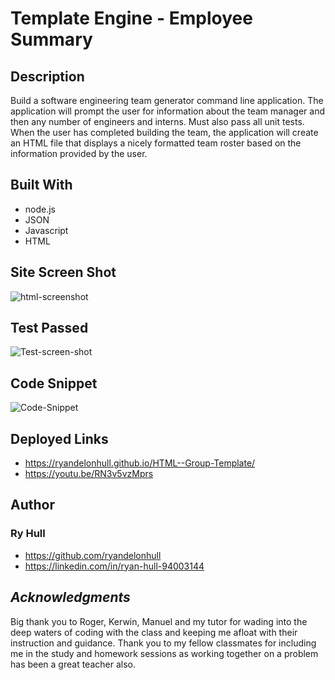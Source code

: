 # Template Engine - Employee Summary

## Description

Build a software engineering team generator command line application. The application will prompt the user for information about the team manager and then any number of engineers and interns. Must also pass all unit tests. When the user has completed building the team, the application will create an HTML file that displays a nicely formatted team roster based on the information provided by the user. 



## Built With

- node.js
- JSON
- Javascript
- HTML



## Site Screen Shot 
![html-screenshot](/assets/Images/group-template-html.png)



## Test Passed
![Test-screen-shot](/assets/Images/group-template-employee-test.png/)



## Code Snippet
![Code-Snippet](/assets/Images/group-employee-template2.png/)


## Deployed Links

- https://ryandelonhull.github.io/HTML--Group-Template/
- https://youtu.be/RN3v5vzMprs



## Author 

### Ry Hull
 - https://github.com/ryandelonhull
 - https://linkedin.com/in/ryan-hull-94003144



 ## *Acknowledgments*

 Big thank you to Roger, Kerwin, Manuel and my tutor for wading into the deep waters of coding with the class and keeping me afloat with their instruction and guidance. Thank you to my fellow classmates for including me in the study and homework sessions as working together on a problem has been a great teacher also.